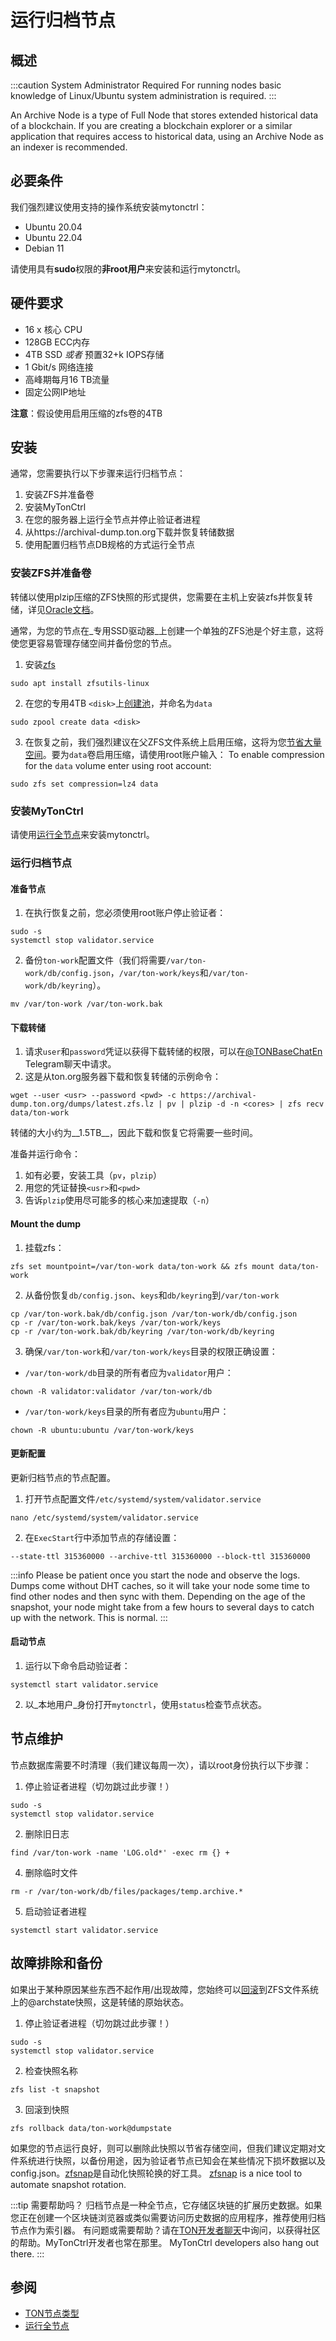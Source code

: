 # 运行归档节点

## 概述

:::caution System Administrator Required
For running nodes basic knowledge of Linux/Ubuntu system administration is required.
:::

An Archive Node is a type of Full Node that stores extended historical data of a blockchain. If you are creating a blockchain explorer or a similar application that requires access to historical data, using an Archive Node as an indexer is recommended.

## 必要条件

我们强烈建议使用支持的操作系统安装mytonctrl：

- Ubuntu 20.04
- Ubuntu 22.04
- Debian 11

请使用具有**sudo**权限的**非root用户**来安装和运行mytonctrl。

## 硬件要求

- 16 x 核心 CPU
- 128GB ECC内存
- 4TB SSD _或者_ 预置32+k IOPS存储
- 1 Gbit/s 网络连接
- 高峰期每月16 TB流量
- 固定公网IP地址

**注意**：假设使用启用压缩的zfs卷的4TB

## 安装

通常，您需要执行以下步骤来运行归档节点：

1. 安装ZFS并准备卷
2. 安装MyTonCtrl
3. 在您的服务器上运行全节点并停止验证者进程
4. 从https://archival-dump.ton.org下载并恢复转储数据
5. 使用配置归档节点DB规格的方式运行全节点

### 安装ZFS并准备卷

转储以使用plzip压缩的ZFS快照的形式提供，您需要在主机上安装zfs并恢复转储，详见[Oracle文档](https://docs.oracle.com/cd/E23824_01/html/821-1448/gavvx.html#scrolltoc)。

通常，为您的节点在_专用SSD驱动器_上创建一个单独的ZFS池是个好主意，这将使您更容易管理存储空间并备份您的节点。

1. 安装[zfs](https://ubuntu.com/tutorials/setup-zfs-storage-pool#1-overview)

```shell
sudo apt install zfsutils-linux
```

2. 在您的专用4TB `<disk>`上[创建池](https://ubuntu.com/tutorials/setup-zfs-storage-pool#3-creating-a-zfs-pool)，并命名为`data`

```shell
sudo zpool create data <disk>
```

3. 在恢复之前，我们强烈建议在父ZFS文件系统上启用压缩，这将为您[节省大量空间](https://www.servethehome.com/the-case-for-using-zfs-compression/)。要为`data`卷启用压缩，请使用root账户输入： To enable compression for the `data` volume enter using root account:

```shell
sudo zfs set compression=lz4 data
```

### 安装MyTonCtrl

请使用[运行全节点](/participate/run-nodes/full-node)来安装mytonctrl。

### 运行归档节点

#### 准备节点

1. 在执行恢复之前，您必须使用root账户停止验证者：

```shell
sudo -s
systemctl stop validator.service
```

2. 备份`ton-work`配置文件（我们将需要`/var/ton-work/db/config.json`，`/var/ton-work/keys`和`/var/ton-work/db/keyring`）。

```shell
mv /var/ton-work /var/ton-work.bak
```

#### 下载转储

1. 请求`user`和`password`凭证以获得下载转储的权限，可以在[@TONBaseChatEn](https://t.me/TONBaseChatEn) Telegram聊天中请求。
2. 这是从ton.org服务器下载和恢复转储的示例命令：

```shell
wget --user <usr> --password <pwd> -c https://archival-dump.ton.org/dumps/latest.zfs.lz | pv | plzip -d -n <cores> | zfs recv data/ton-work
```

转储的大小约为__1.5TB__，因此下载和恢复它将需要一些时间。

准备并运行命令：

1. 如有必要，安装工具（`pv`，`plzip`）
2. 用您的凭证替换`<usr>`和`<pwd>`
3. 告诉`plzip`使用尽可能多的核心来加速提取（`-n`）

#### Mount the dump

1. 挂载zfs：

```shell
zfs set mountpoint=/var/ton-work data/ton-work && zfs mount data/ton-work
```

2. 从备份恢复`db/config.json`、`keys`和`db/keyring`到`/var/ton-work`

```shell
cp /var/ton-work.bak/db/config.json /var/ton-work/db/config.json
cp -r /var/ton-work.bak/keys /var/ton-work/keys
cp -r /var/ton-work.bak/db/keyring /var/ton-work/db/keyring
```

3. 确保`/var/ton-work`和`/var/ton-work/keys`目录的权限正确设置：

- `/var/ton-work/db`目录的所有者应为`validator`用户：

```shell
chown -R validator:validator /var/ton-work/db
```

- `/var/ton-work/keys`目录的所有者应为`ubuntu`用户：

```shell
chown -R ubuntu:ubuntu /var/ton-work/keys
```

#### 更新配置

更新归档节点的节点配置。

1. 打开节点配置文件`/etc/systemd/system/validator.service`

```shell
nano /etc/systemd/system/validator.service
```

2. 在`ExecStart`行中添加节点的存储设置：

```shell
--state-ttl 315360000 --archive-ttl 315360000 --block-ttl 315360000
```

:::info
Please be patient once you start the node and observe the logs. Dumps come without DHT caches, so it will take your node some time to find other nodes and then sync with them. Depending on the age of the snapshot, your node might take from a few hours to several days to catch up with the network. This is normal.
:::

#### 启动节点

1. 运行以下命令启动验证者：

```shell
systemctl start validator.service
```

2. 以_本地用户_身份打开`mytonctrl`，使用`status`检查节点状态。

## 节点维护

节点数据库需要不时清理（我们建议每周一次），请以root身份执行以下步骤：

1. 停止验证者进程（切勿跳过此步骤！）

```shell
sudo -s
systemctl stop validator.service
```

2. 删除旧日志

```shell
find /var/ton-work -name 'LOG.old*' -exec rm {} +
```

4. 删除临时文件

```shell
rm -r /var/ton-work/db/files/packages/temp.archive.*
```

5. 启动验证者进程

```shell
systemctl start validator.service
```

## 故障排除和备份

如果出于某种原因某些东西不起作用/出现故障，您始终可以[回滚](https://docs.oracle.com/cd/E23824_01/html/821-1448/gbciq.html#gbcxk)到ZFS文件系统上的@archstate快照，这是转储的原始状态。

1. 停止验证者进程（切勿跳过此步骤！）

```shell
sudo -s
systemctl stop validator.service
```

2. 检查快照名称

```shell
zfs list -t snapshot
```

3. 回滚到快照

```shell
zfs rollback data/ton-work@dumpstate
```

如果您的节点运行良好，则可以删除此快照以节省存储空间，但我们建议定期对文件系统进行快照，以备份用途，因为验证者节点已知会在某些情况下损坏数据以及config.json。[zfsnap](https://www.zfsnap.org/docs.html)是自动化快照轮换的好工具。 [zfsnap](https://www.zfsnap.org/docs.html) is a nice tool to automate snapshot rotation.

:::tip 需要帮助吗？
归档节点是一种全节点，它存储区块链的扩展历史数据。如果您正在创建一个区块链浏览器或类似需要访问历史数据的应用程序，推荐使用归档节点作为索引器。 有问题或需要帮助？请在[TON开发者聊天](https://t.me/tondev_eng)中询问，以获得社区的帮助。MyTonCtrl开发者也常在那里。 MyTonCtrl developers also hang out there.
:::

## 参阅

- [TON节点类型](/participate/nodes/node-types)
- [运行全节点](/participate/run-nodes/full-node)
